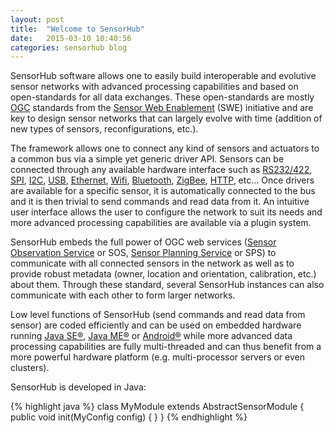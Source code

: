 ```yaml
---
layout: post
title:  "Welcome to SensorHub"
date:   2015-03-10 10:40:56
categories: sensorhub blog
---
```


SensorHub software allows one to easily build interoperable and evolutive sensor networks with advanced processing capabilities and based on open-standards for all data exchanges. These open-standards are mostly [OGC](http://www.opengeospatial.org) standards from the [Sensor Web Enablement](http://www.opengeospatial.org/projects/groups/sensorwebdwg) (SWE) initiative and are key to design sensor networks that can largely evolve with time (addition of new types of sensors, reconfigurations, etc.).

The framework allows one to connect any kind of sensors and actuators to a common bus via a simple yet generic driver API. Sensors can be connected through any available hardware interface such as [RS232/422](http://en.wikipedia.org/wiki/RS-232), [SPI](http://en.wikipedia.org/wiki/Serial_Peripheral_Interface_Bus), [I2C](http://en.wikipedia.org/wiki/I%C2%B2C), [USB](http://en.wikipedia.org/wiki/USB), [Ethernet](http://en.wikipedia.org/wiki/Ethernet), [Wifi](http://en.wikipedia.org/wiki/Wi-Fi), [Bluetooth](http://en.wikipedia.org/wiki/Bluetooth), [ZigBee](http://en.wikipedia.org/wiki/ZigBee), [HTTP](http://en.wikipedia.org/wiki/Hypertext_Transfer_Protocol), etc... Once drivers are available for a specific sensor, it is automatically connected to the bus and it is then trivial to send commands and read data from it. An intuitive user interface allows the user to configure the network to suit its needs and more advanced processing capabilities are available via a plugin system.

SensorHub embeds the full power of OGC web services ([Sensor Observation Service](http://www.opengeospatial.org/standards/sos) or SOS, [Sensor Planning Service](http://www.opengeospatial.org/standards/sps) or SPS) to communicate with all connected sensors in the network as well as to provide robust metadata (owner, location and orientation, calibration, etc.) about them. Through these standard, several SensorHub instances can also communicate with each other to form larger networks.

Low level functions of SensorHub (send commands and read data from sensor) are coded efficiently and can be used on embedded hardware running [Java SE®](http://www.oracle.com/technetwork/java/javase), [Java ME®](http://www.oracle.com/technetwork/java/embedded/javame) or [Android®](http://www.android.com) while more advanced data processing capabilities are fully multi-threaded and can thus benefit from a more powerful hardware platform (e.g. multi-processor servers or even clusters).

SensorHub is developed in Java:

{% highlight java %}
class MyModule extends AbstractSensorModule<MyConfig>
{
   public void init(MyConfig config)
   {
   }
}
{% endhighlight %}
